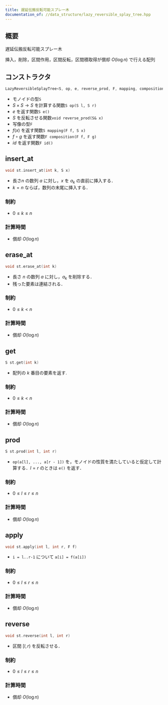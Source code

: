 ```yaml
---
title: 遅延伝搬反転可能スプレー木
documentation_of: //data_structure/lazy_reversible_splay_tree.hpp
---
```


## 概要

遅延伝搬反転可能スプレー木

挿入，削除，区間作用，区間反転，区間積取得が償却 $O(\log n)$ で行える配列

## コンストラクタ

```cpp
LazyReversibleSplayTree<S, op, e, reverse_prod, F, mapping, composition, id> st
```

* モノイドの型`S`
* $S \times S \to S$ を計算する関数`S op(S l, S r)`
* $e$ を返す関数`S e()`
* $S$ を反転させる関数`void reverse_prod(S& x)`
* 写像の型`F`
* $f(x)$ を返す関数`S mapping(F f, S x)`
* $f \circ g$ を返す関数`F composition(F f, F g)`
* $id$ を返す関数`F id()`


## insert_at

```cpp
void st.insert_at(int k, S x)
```

* 長さ$n$ の数列 $a$ に対し，$x$ を $a_k$ の直前に挿入する．
* $k = n$ ならば，数列の末尾に挿入する．

### 制約

* $0 \leq k \leq n$ 

### 計算時間

* 償却 $O(\log n)$


## erase_at

```cpp
void st.erase_at(int k)
```

* 長さ $n$ の数列 $a$ に対し，$a_k$ を削除する．
* 残った要素は連結される．

### 制約

* $0 \leq k < n$

### 計算時間

* 償却 $O(\log n)$


## get

```cpp
S st.get(int k)
```

* 配列の $k$ 番目の要素を返す.

### 制約

* $0 \leq k < n$

### 計算時間

* 償却 $O(\log n)$


## prod

```cpp
S st.prod(int l, int r)
```

* `op(a[l], ..., a[r - 1])` を，モノイドの性質を満たしていると仮定して計算する．$l=r$ のときは `e()` を返す．

### 制約

* $0 \leq l \leq r \leq n$

### 計算時間

* 償却 $O(\log n)$


## apply

```cpp
void st.apply(int l, int r, F f)
```

* `i = l..r-1` について `a[i] = f(a[i])`

### 制約

* $0 \leq l \leq r \leq n$

### 計算時間

* 償却 $O(\log n)$


## reverse

```cpp
void st.reverse(int l, int r)
```

* 区間 $[l, r)$ を反転させる．

### 制約

* $0 \leq l \leq r \leq n$

### 計算時間

* 償却 $O(\log n)$
